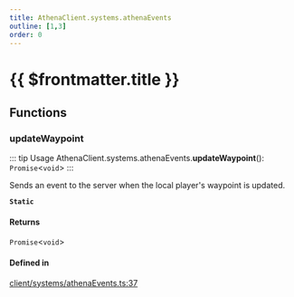```yaml
---
title: AthenaClient.systems.athenaEvents
outline: [1,3]
order: 0
---
```


# {{ $frontmatter.title }}


## Functions

### updateWaypoint

::: tip Usage
AthenaClient.systems.athenaEvents.**updateWaypoint**(): `Promise`<`void`\>
:::

Sends an event to the server when the local player's waypoint is updated.

**`Static`**

#### Returns

`Promise`<`void`\>

#### Defined in

[client/systems/athenaEvents.ts:37](https://github.com/Stuyk/altv-athena/blob/e51302d/src/core/client/systems/athenaEvents.ts#L37)
